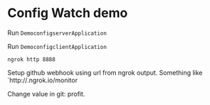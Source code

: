 Config Watch demo
=========

Run `DemoconfigserverApplication`

Run `DemoconfigclientApplication`

`ngrok http 8888`

Setup github webhook using url from ngrok output. Something like `http://<id>.ngrok.io/monitor

Change value in git: profit.